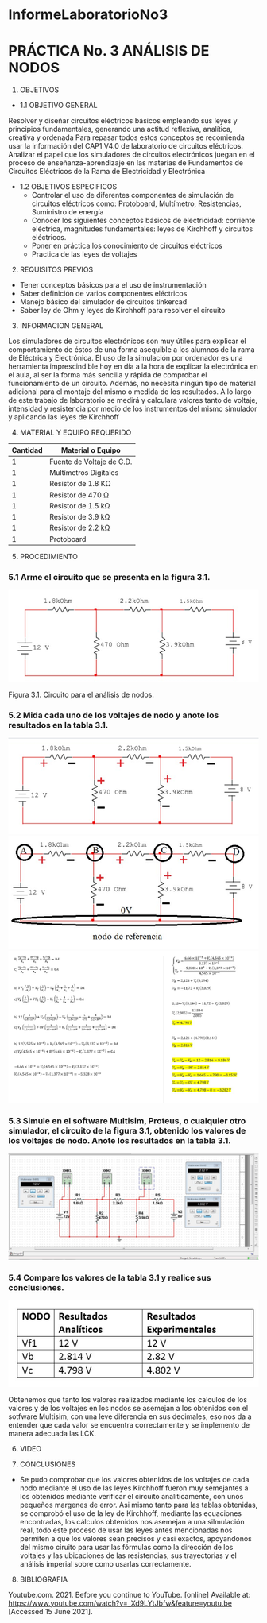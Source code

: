 InformeLaboratorioNo3
==========================
# PRÁCTICA No. 3 ANÁLISIS DE NODOS
1. OBJETIVOS
* 1.1 OBJETIVO GENERAL

Resolver y diseñar circuitos eléctricos básicos empleando sus leyes y principios fundamentales, generando una actitud reflexiva, analítica, creativa y ordenada 
Para repasar todos estos conceptos se recomienda usar la información del CAP1 V4.0 de laboratorio de circuitos eléctricos. Analizar el papel que los simuladores de circuitos electrónicos juegan en el proceso de enseñanza-aprendizaje en las materias de Fundamentos de Circuitos Eléctricos de la Rama de Electricidad y Electrónica

* 1.2 OBJETIVOS ESPECIFICOS
  * Controlar el uso de diferentes componentes de simulación de circuitos eléctricos como: Protoboard, Multímetro, Resistencias, Suministro de energía  
  * Conocer los siguientes conceptos básicos de electricidad: corriente eléctrica, magnitudes fundamentales: leyes de Kirchhoff y circuitos eléctricos.
  * Poner en práctica los conocimiento de circuitos eléctricos 
  * Practica de las leyes de voltajes 

2. REQUISITOS PREVIOS
  * Tener conceptos  básicos para el uso  de instrumentación 
  * Saber definición de varios componentes eléctricos 
  * Manejo básico del simulador de circuitos tinkercad
  * Saber ley de Ohm y leyes de Kirchhoff para resolver el circuito 
  
3. INFORMACION GENERAL 

Los simuladores de circuitos electrónicos son muy útiles para explicar el comportamiento de éstos de una forma asequible a los alumnos de la rama de Eléctrica y Electrónica.
El uso de la simulación por ordenador es una herramienta imprescindible hoy en día a la hora de explicar la electrónica en el aula, al ser la forma más sencilla y rápida de comprobar el funcionamiento de un circuito. Además, no necesita ningún tipo de material adicional para el montaje del mismo o medida de los resultados. A lo largo de este trabajo de laboratorio se medirá y calculara valores tanto de voltaje, intensidad y resistencia por medio de los instrumentos del mismo simulador y aplicando las leyes de Kirchhoff

4. MATERIAL Y EQUIPO REQUERIDO

| Cantidad | Material o Equipo | 
| --------- | --------- | 
| 1 | Fuente de Voltaje de C.D. | 
| 1 | Multímetros Digitales | 
| 1 | Resistor de 1.8 KΩ |
| 1 | Resistor de 470 Ω | 
| 1 | Resistor de 1.5 kΩ | 
| 1 | Resistor de 3.9 kΩ |
| 1 | Resistor de 2.2 kΩ |
| 1 | Protoboard | 

5. PROCEDIMIENTO

### 5.1 Arme el circuito que se presenta en la figura 3.1.

 ![Screenshot](LaboratorioNo3/1.jpg)
 
Figura 3.1. Circuito para el análisis de nodos.
 
### 5.2 Mida cada uno de los voltajes de nodo y anote los resultados en la tabla 3.1.

![Screenshot](LaboratorioNo3/2.jpg)
![Screenshot](LaboratorioNo3/3.jpg)
![Screenshot](LaboratorioNo3/4.jpg)
 
### 5.3 Simule en el software Multisim, Proteus, o cualquier otro simulador, el circuito de la figura 3.1, obtenido los valores de los voltajes de nodo. Anote los resultados en la tabla 3.1.
 
![Screenshot](LaboratorioNo3/5.jpg)

### 5.4 Compare los valores de la tabla 3.1 y realice sus conclusiones.

![Screenshot](LaboratorioNo3/6.jpg)

Obtenemos que tanto los valores realizados mediante los calculos de los valores y  de los voltajes en los nodos se asemejan a los obtenidos con el sotfware Multisim, con una leve diferencia en sus decimales, eso nos da a entender que cada valor se encuentra correctamente y se implemento de manera adecuada las LCK.

6. VIDEO


7. CONCLUSIONES

 - Se pudo comprobar que los valores obtenidos de los voltajes de cada nodo  mediante el uso de las leyes Kirchhoff fueron muy semejantes a los obtenidos mediante verificar el circuito analiticamente, con unos pequeños margenes de error.
Asi mismo tanto para las tablas obtenidas, se comprobó el uso de la ley de Kirchhoff, mediante las ecuaciones encontradas, los cálculos obtenidos nos asemejan a una silmulación real, todo este proceso de usar las leyes antes mencionadas nos permiten a que los valores sean precisos y casi exactos, apoyandonos del mismo ciruito para usar las fórmulas como la dirección de los voltajes y las ubicaciones de las resistencias, sus trayectorias y el análisis imperial sobre como usarlas correctamente.

8. BIBLIOGRAFIA

Youtube.com. 2021. Before you continue to YouTube. [online] Available at: <https://www.youtube.com/watch?v=_Xd9LYtJbfw&feature=youtu.be> [Accessed 15 June 2021].

